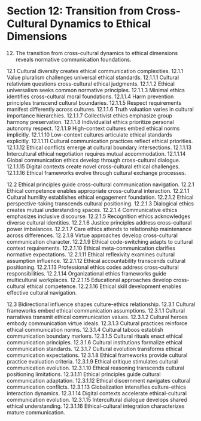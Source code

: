 # Section 12: Transition from Cross-Cultural Dynamics to Ethical Dimensions

12. The transition from cross-cultural dynamics to ethical dimensions reveals normative communication foundations.

12.1 Cultural diversity creates ethical communication complexities.
12.1.1 Value pluralism challenges universal ethical standards.
12.1.1.1 Cultural relativism questions cross-cultural ethical judgments.
12.1.1.2 Ethical universalism seeks common normative principles.
12.1.1.3 Minimal ethics identifies cross-cultural moral foundations.
12.1.1.4 Harm prevention principles transcend cultural boundaries.
12.1.1.5 Respect requirements manifest differently across cultures.
12.1.1.6 Truth valuation varies in cultural importance hierarchies.
12.1.1.7 Collectivist ethics emphasize group harmony preservation.
12.1.1.8 Individualist ethics prioritize personal autonomy respect.
12.1.1.9 High-context cultures embed ethical norms implicitly.
12.1.1.10 Low-context cultures articulate ethical standards explicitly.
12.1.1.11 Cultural communication practices reflect ethical priorities.
12.1.1.12 Ethical conflicts emerge at cultural boundary intersections.
12.1.1.13 Intercultural ethical negotiation requires mutual accommodation.
12.1.1.14 Global communication ethics develop through cross-cultural dialogue.
12.1.1.15 Digital contexts create novel cross-cultural ethical challenges.
12.1.1.16 Ethical frameworks evolve through cultural exchange processes.

12.2 Ethical principles guide cross-cultural communication navigation.
12.2.1 Ethical competence enables appropriate cross-cultural interaction.
12.2.1.1 Cultural humility establishes ethical engagement foundation.
12.2.1.2 Ethical perspective-taking transcends cultural positioning.
12.2.1.3 Dialogical ethics creates mutual understanding spaces.
12.2.1.4 Communicative ethics emphasizes inclusive discourse.
12.2.1.5 Recognition ethics acknowledges diverse cultural identities.
12.2.1.6 Justice principles address cross-cultural power imbalances.
12.2.1.7 Care ethics attends to relationship maintenance across differences.
12.2.1.8 Virtue approaches develop cross-cultural communication character.
12.2.1.9 Ethical code-switching adapts to cultural context requirements.
12.2.1.10 Ethical meta-communication clarifies normative expectations.
12.2.1.11 Ethical reflexivity examines cultural assumption influence.
12.2.1.12 Ethical accountability transcends cultural positioning.
12.2.1.13 Professional ethics codes address cross-cultural responsibilities.
12.2.1.14 Organizational ethics frameworks guide multicultural workplaces.
12.2.1.15 Educational approaches develop cross-cultural ethical competence.
12.2.1.16 Ethical skill development enables effective cultural navigation.

12.3 Bidirectional influence shapes culture-ethics relationship.
12.3.1 Cultural frameworks embed ethical communication assumptions.
12.3.1.1 Cultural narratives transmit ethical communication values.
12.3.1.2 Cultural heroes embody communication virtue ideals.
12.3.1.3 Cultural practices reinforce ethical communication norms.
12.3.1.4 Cultural taboos establish communication boundary markers.
12.3.1.5 Cultural rituals enact ethical communication principles.
12.3.1.6 Cultural institutions formalize ethical communication standards.
12.3.1.7 Cultural evolution transforms ethical communication expectations.
12.3.1.8 Ethical frameworks provide cultural practice evaluation criteria.
12.3.1.9 Ethical critique stimulates cultural communication evolution.
12.3.1.10 Ethical reasoning transcends cultural positioning limitations.
12.3.1.11 Ethical principles guide cultural communication adaptation.
12.3.1.12 Ethical discernment navigates cultural communication conflicts.
12.3.1.13 Globalization intensifies culture-ethics interaction dynamics.
12.3.1.14 Digital contexts accelerate ethical-cultural communication evolution.
12.3.1.15 Intercultural dialogue develops shared ethical understanding.
12.3.1.16 Ethical-cultural integration characterizes mature communication.
